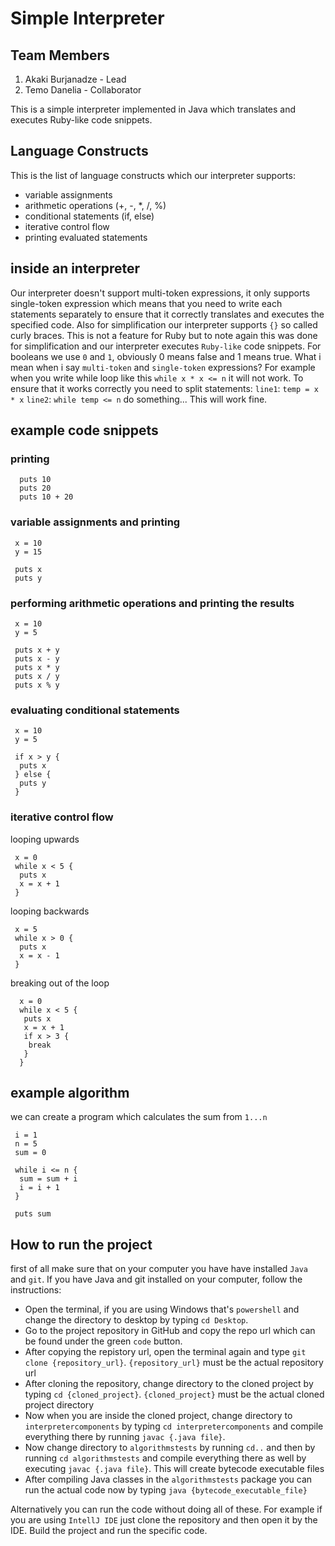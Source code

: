 # Simple Interpreter

## Team Members
1) Akaki Burjanadze - Lead
2) Temo Danelia - Collaborator

This is a simple interpreter implemented in Java which translates and executes Ruby-like code snippets.

## Language Constructs
This is the list of language constructs which our interpreter supports:

* variable assignments
* arithmetic operations (+, -, *, /, %)
* conditional statements (if, else)
* iterative control flow
* printing evaluated statements

## inside an interpreter
Our interpreter doesn't support multi-token expressions, it only supports single-token expression which means that you need to write each statements separately to ensure that it correctly translates and executes the specified code. Also for simplification our interpreter supports `{}` so called curly braces. This is not a feature for Ruby but to note again this was done for simplification and our interpreter executes `Ruby-like` code snippets. For booleans we use `0` and `1`, obviously 0 means false and 1 means true.
What i mean when i say `multi-token` and `single-token` expressions?
For example when you write while loop like this `while x * x <= n` it will not work.
To ensure that it works correctly you need to split statements:
`line1`: `temp = x * x`
`line2`: `while temp <= n` do something...
This will work fine.

## example code snippets
### printing
```
  puts 10
  puts 20
  puts 10 + 20
```

### variable assignments and printing
```
 x = 10
 y = 15

 puts x
 puts y
```
### performing arithmetic operations and printing the results
```
 x = 10
 y = 5

 puts x + y
 puts x - y
 puts x * y
 puts x / y
 puts x % y
```
### evaluating conditional statements
```
 x = 10
 y = 5

 if x > y {
  puts x
 } else {
  puts y
 }
```
### iterative control flow
looping upwards
```
 x = 0
 while x < 5 {
  puts x
  x = x + 1
 }
```
looping backwards
```
 x = 5
 while x > 0 {
  puts x
  x = x - 1
 }
```
breaking out of the loop
```
  x = 0
  while x < 5 {
   puts x
   x = x + 1
   if x > 3 {
    break
   }
  }
```

## example algorithm
we can create a program which calculates the sum from `1...n`
```
 i = 1
 n = 5
 sum = 0

 while i <= n {
  sum = sum + i
  i = i + 1
 }

 puts sum 
```
  
## How to run the project
first of all make sure that on your computer you have have installed `Java` and `git`. If you have Java and git installed on your computer, follow the instructions:
* Open the terminal, if you are using Windows that's `powershell` and change the directory to desktop by typing `cd Desktop`.
* Go to the project repository in GitHub and copy the repo url which can be found under the green `code` button.
* After copying the repistory url, open the terminal again and type `git clone {repository_url}`. `{repository_url}` must be the actual repository url
* After cloning the repository, change directory to the cloned project by typing `cd {cloned_project}`. `{cloned_project}` must be the actual cloned project directory
* Now when you are inside the cloned project, change directory to `interpretercomponents` by typing `cd interpretercomponents` and compile everything there by running `javac {.java file}`.
* Now change directory to `algorithmstests` by running `cd..` and then by running `cd algorithmstests` and compile everything there as well by executing `javac {.java file}`. This will create bytecode executable files
* After compiling Java classes in the `algorithmstests` package you can run the actual code now by typing `java {bytecode_executable_file}`

Alternatively you can run the code without doing all of these. For example if you are using `IntellJ IDE` just clone the repository and then open it by the IDE. Build the project and run the specific code.
